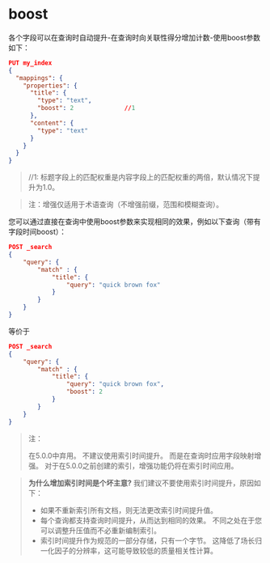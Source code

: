# boost

各个字段可以在查询时自动提升-在查询时向关联性得分增加计数-使用boost参数如下：

```json
PUT my_index
{
  "mappings": {
    "properties": {
      "title": {
        "type": "text",
        "boost": 2 				//1
      },
      "content": {
        "type": "text"
      }
    }
  }
}
```

> //1: 标题字段上的匹配权重是内容字段上的匹配权重的两倍，默认情况下提升为1.0。

> 注：增强仅适用于术语查询（不增强前缀，范围和模糊查询）。



您可以通过直接在查询中使用boost参数来实现相同的效果，例如以下查询（带有字段时间boost）：

```json
POST _search
{
    "query": {
        "match" : {
            "title": {
                "query": "quick brown fox"
            }
        }
    }
}
```

等价于

```json
POST _search
{
    "query": {
        "match" : {
            "title": {
                "query": "quick brown fox",
                "boost": 2
            }
        }
    }
}
```

> 注：
>
> 在5.0.0中弃用。
> 不建议使用索引时间提升。 而是在查询时应用字段映射增强。 对于在5.0.0之前创建的索引，增强功能仍将在索引时间应用。





> **为什么增加索引时间是个坏主意?**
> 我们建议不要使用索引时间提升，原因如下：
>
> - 如果不重新索引所有文档，则无法更改索引时间提升值。
> - 每个查询都支持查询时间提升，从而达到相同的效果。 不同之处在于您可以调整升压值而不必重新编制索引。
> - 索引时间提升作为规范的一部分存储，只有一个字节。 这降低了场长归一化因子的分辨率，这可能导致较低的质量相关性计算。

